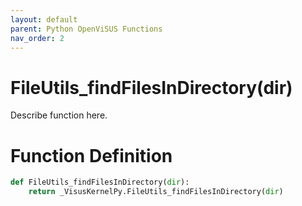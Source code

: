```yaml
---
layout: default
parent: Python OpenViSUS Functions
nav_order: 2
---
```


# FileUtils_findFilesInDirectory(dir)

Describe function here.

# Function Definition

```python
def FileUtils_findFilesInDirectory(dir):
    return _VisusKernelPy.FileUtils_findFilesInDirectory(dir)

```